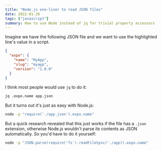 ```yaml
---
title: "Node.js one-liner to read JSON files"
date: 2022-01-26
tags: ["javascript"]
summary: How to use Node instead of jq for trivial property accessors
---
```


Imagine we have the following JSON file and we want to use the highlighted
line's value in a script.

```json {hl_lines=[3]}
{
  "expo": {
    "name": "MyApp",
    "slug": "myapp",
    "version": "1.0.0"
  }
}
```

I think most people would use `jq` to do it:

```sh
jq .expo.name app.json
```

But it turns out it's just as easy with Node.js:

```sh
node -p "require('./app.json').expo.name"
```

But a quick research revealed that this just works if the file has a `.json`
extension, otherwise Node.js wouldn't parse its contents as JSON automatically.
So you'd have to do it yourself:

```sh
node -p "JSON.parse(require('fs').readFileSync('./app)).expo.name"
```
